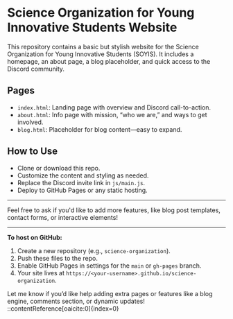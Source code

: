 # Science Organization for Young Innovative Students Website

This repository contains a basic but stylish website for the Science Organization for Young Innovative Students (SOYIS). It includes a homepage, an about page, a blog placeholder, and quick access to the Discord community.

## Pages
- `index.html`: Landing page with overview and Discord call-to-action.
- `about.html`: Info page with mission, “who we are,” and ways to get involved.
- `blog.html`: Placeholder for blog content—easy to expand.

## How to Use
- Clone or download this repo.
- Customize the content and styling as needed.
- Replace the Discord invite link in `js/main.js`.
- Deploy to GitHub Pages or any static hosting.

---

Feel free to ask if you'd like to add more features, like blog post templates, contact forms, or interactive elements!

---

**To host on GitHub:**
1. Create a new repository (e.g., `science-organization`).
2. Push these files to the repo.
3. Enable GitHub Pages in settings for the `main` or `gh-pages` branch.
4. Your site lives at `https://<your-username>.github.io/science-organization`.

Let me know if you’d like help adding extra pages or features like a blog engine, comments section, or dynamic updates!
::contentReference[oaicite:0]{index=0}
